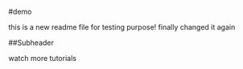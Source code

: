 #demo

this is a new readme file for testing purpose!
finally changed it again

##Subheader

watch more tutorials

